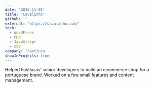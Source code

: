 ```yaml
---
date: '2016-11-01'
title: 'Cavalinho'
github: ''
external: 'https://cavalinho.com/'
tech:
  - WordPress
  - PHP
  - JavaScript
  - CSS
company: 'Fastluza'
showInProjects: true
---
```


Helped Fastluzas' senior developers to build an ecommerce shop for a portuguese brand. Worked on a few small features and content management.
